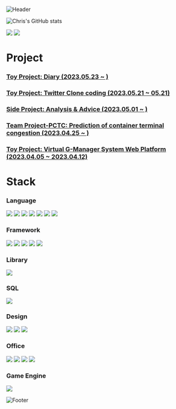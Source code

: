 ![Header](https://capsule-render.vercel.app/api?type=waving&color=276DC3&height=100&section=header)

![Chris's GitHub stats](https://github-readme-stats.vercel.app/api?username=ChrisEuristic&show_icons=true&theme=github_dark)

<img src="https://img.shields.io/badge/-eanair@kakao.com-3178C6?logo=mail.ru&logoColor=white"> <a href="https://open.kakao.com/o/sO6YhZcf" target="_blank"><img src="https://img.shields.io/badge/-Kakao Talk-FFCD00?logo=kakaotalk&logoColor=white"></a>

# Project

### [Toy Project: Diary (2023.05.23 ~ )](https://github.com/ChrisEuristic/ToyProject_Diary)
### [Toy Project: Twitter Clone coding (2023.05.21 ~ 05.21)](https://github.com/ChrisEuristic/ToyProject_Cwitter)
### [Side Project: Analysis & Advice (2023.05.01 ~ )](https://github.com/ChrisEuristic/Project_4A)
### [Team Project-PCTC: Prediction of container terminal congestion (2023.04.25 ~ )](https://github.com/ChrisEuristic/TeamProject_PCTC/)
### [Toy Project: Virtual G-Manager System Web Platform (2023.04.05 ~ 2023.04.12)](https://github.com/ChrisEuristic/ToyProject_G-Manager/)


# Stack

### Language

  <img src="https://img.shields.io/badge/-HTML5-E34F26?logo=html5&logoColor=white">   <img src="https://img.shields.io/badge/-CSS3-1572B6?logo=css3&logoColor=white">   <img src="https://img.shields.io/badge/-Javascript-F7DF1E?logo=javascript&logoColor=white">   <img src="https://img.shields.io/badge/-TypeScript-3178C6?logo=typescript&logoColor=white">   <img src="https://img.shields.io/badge/-Java-FF2222?logo=openjdk&logoColor=white">   <img src="https://img.shields.io/badge/-Python-3776AB?logo=python&logoColor=white">   <img src="https://img.shields.io/badge/-C-A8B9CC?logo=c&logoColor=white">

### Framework

  <img src="https://img.shields.io/badge/-Next.JS-000000?logo=next.js&logoColor=white">   <img src="https://img.shields.io/badge/-Express.js-000000?logo=express&logoColor=white">  <img src="https://img.shields.io/badge/-Node.js-339933?logo=node.js&logoColor=white">   <img src="https://img.shields.io/badge/-React Native-61DAFB?logo=react&logoColor=white">   <img src="https://img.shields.io/badge/-Spring Boot-6DB33F?logo=spring boot&logoColor=white">

### Library

  <img src="https://img.shields.io/badge/-React.JS-61DAFB?logo=react&logoColor=white">

### SQL

  <img src="https://img.shields.io/badge/-MySQL-4479A1?logo=mysql&logoColor=white">

### Design

  <img src="https://img.shields.io/badge/-Adobe Photoshop-31A8FF?logo=adobe photoshop&logoColor=white">   <img src="https://img.shields.io/badge/-Adobe Lightroom-31A8FF?logo=adobe lightroom&logoColor=white">   <img src="https://img.shields.io/badge/-Figma-F24E1E?logo=figma&logoColor=white">

### Office

  <img src="https://img.shields.io/badge/-MS Excel-217346?logo=microsoft excel&logoColor=white">   <img src="https://img.shields.io/badge/-MS Access-A4373A?logo=microsoft access&logoColor=white">   <img src="https://img.shields.io/badge/-MS Outlook-0078D4?logo=microsoft outlook&logoColor=white">   <img src="https://img.shields.io/badge/-MS Visio-3955A3?logo=microsoft visio&logoColor=white">

### Game Engine

  <img src="https://img.shields.io/badge/-Unity 2D-FFFFFF?logo=unity&logoColor=black">

![Footer](https://capsule-render.vercel.app/api?type=waving&color=auto&height=100&section=footer)

